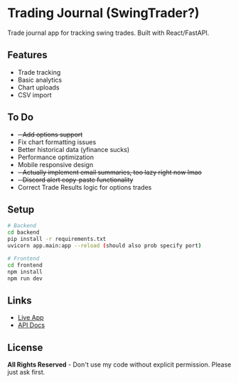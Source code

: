# Trading Journal (SwingTrader?)

Trade journal app for tracking swing trades. Built with React/FastAPI.

## Features

- Trade tracking
- Basic analytics
- Chart uploads
- CSV import

## To Do

- ~~- Add options support~~
- Fix chart formatting issues  
- Better historical data (yfinance sucks)
- Performance optimization
- Mobile responsive design
- ~~- Actually implement email summaries, too lazy right now lmao~~
- ~~- Discord alert copy-paste functionality~~
- Correct Trade Results logic for options trades

## Setup

```bash
# Backend
cd backend
pip install -r requirements.txt
uvicorn app.main:app --reload (should also prob specify port)

# Frontend  
cd frontend
npm install
npm run dev
```

## Links
- [Live App](https://tradejournal.trade)
- [API Docs](https://tradingjournal.up.railway.app/docs)

## License

**All Rights Reserved** - Don't use my code without explicit permission. Please just ask first.
